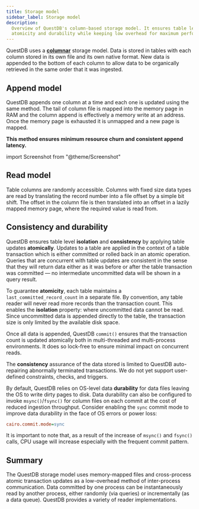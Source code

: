 ```yaml
---
title: Storage model
sidebar_label: Storage model
description:
  Overview of QuestDB's column-based storage model. It ensures table level
  atomicity and durability while keeping low overhead for maximum performance.
---
```


QuestDB uses a [**columnar**](/glossary/columnar-database/) storage model. Data
is stored in tables with each column stored in its own file and its own native
format. New data is appended to the bottom of each column to allow data to be
organically retrieved in the same order that it was ingested.

## Append model

QuestDB appends one column at a time and each one is updated using the same
method. The tail of column file is mapped into the memory page in RAM and the
column append is effectively a memory write at an address. Once the memory page
is exhausted it is unmapped and a new page is mapped.

**This method ensures minimum resource churn and consistent append latency.**

import Screenshot from "@theme/Screenshot"

<Screenshot
  alt="Architecture of the file storing a column"
  height={435}
  src="images/docs/concepts/columnUpdate.svg"
  width={745}
/>

## Read model

Table columns are randomly accessible. Columns with fixed size data types are
read by translating the record number into a file offset by a simple bit shift.
The offset in the column file is then translated into an offset in a lazily
mapped memory page, where the required value is read from.

<Screenshot
  alt="Diagram showing how the data from a column file is mapped to the memory"
  height={447}
  src="images/docs/concepts/columnRead.webp"
  width={745}
/>

## Consistency and durability

QuestDB ensures table level **isolation** and **consistency** by applying table
updates **atomically**. Updates to a table are applied in the context of a table
transaction which is either committed or rolled back in an atomic operation.
Queries that are concurrent with table updates are consistent in the sense that
they will return data either as it was before or after the table transaction was
committed — no intermediate uncommitted data will be shown in a query result.

To guarantee **atomicity**, each table maintains a `last_committed_record_count`
in a separate file. By convention, any table reader will never read more records
than the transaction count. This enables the **isolation** property: where
uncommitted data cannot be read. Since uncommitted data is appended directly to
the table, the transaction size is only limited by the available disk space.

Once all data is appended, QuestDB `commit()` ensures that the transaction count
is updated atomically both in multi-threaded and multi-process environments. It
does so lock-free to ensure minimal impact on concurrent reads.

The **consistency** assurance of the data stored is limited to QuestDB
auto-repairing abnormally terminated transactions. We do not yet support
user-defined constraints, checks, and triggers.

By default, QuestDB relies on OS-level data **durability** for data files
leaving the OS to write dirty pages to disk. Data durability can also be
configured to invoke `msync()`/`fsync()` for column files on each commit at the
cost of reduced ingestion throughput. Consider enabling the `sync` commit mode
to improve data durability in the face of OS errors or power loss:

```ini title="server.conf"
cairo.commit.mode=sync
```

<Screenshot
  alt="Diagram of a commit across several column files"
  height={426}
  src="images/docs/concepts/commitModel.svg"
  width={745}
/>

It is important to note that, as a result of the increase of `msync()` and
`fsync()` calls, CPU usage will increase especially with the frequent commit
pattern.

## Summary

The QuestDB storage model uses memory-mapped files and cross-process atomic
transaction updates as a low-overhead method of inter-process communication.
Data committed by one process can be instantaneously read by another process,
either randomly (via queries) or incrementally (as a data queue). QuestDB
provides a variety of reader implementations.

<Screenshot
  src="images/docs/concepts/storageSummary.webp"
/>

<span />
